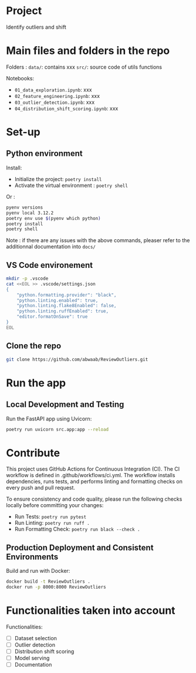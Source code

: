 # Project

Identify outliers and shift

# Main files and folders in the repo

Folders :
`data/`: contains xxx
`src/`: source code of utils functions

Notebooks:

- `01_data_exploration.ipynb`: xxx
- `02_feature_engineering.ipynb`: xxx
- `03_outlier_detection.ipynb`: xxx
- `04_distribution_shift_scoring.ipynb`: xxx

# Set-up

## Python environment

Install:

- Initialize the project: `poetry install`
- Activate the virtual environment : `poetry shell`

Or :

```bash
pyenv versions
pyenv local 3.12.2
poetry env use $(pyenv which python)
poetry install
poetry shell
```

Note : if there are any issues with the above commands, pleaser refer to the additionnal documentation into `docs/`

## VS Code environement

```bash
mkdir -p .vscode
cat <<EOL >> .vscode/settings.json
{
    "python.formatting.provider": "black",
    "python.linting.enabled": true,
    "python.linting.flake8Enabled": false,
    "python.linting.ruffEnabled": true,
    "editor.formatOnSave": true
}
EOL
```

## Clone the repo

```bash
git clone https://github.com/abwaab/ReviewOutliers.git
```

# Run the app

## Local Development and Testing

Run the FastAPI app using Uvicorn:

```bash
poetry run uvicorn src.app:app --reload
```

# Contribute

This project uses GitHub Actions for Continuous Integration (CI). The CI workflow is defined in .github/workflows/ci.yml. The workflow installs dependencies, runs tests, and performs linting and formatting checks on every push and pull request.

To ensure consistency and code quality, please run the following checks locally before committing your changes:

- Run Tests: `poetry run pytest`
- Run Linting: `poetry run ruff .`
- Run Formatting Check: `poetry run black --check .`

## Production Deployment and Consistent Environments

Build and run with Docker:

```bash
docker build -t ReviewOutliers .
docker run -p 8000:8000 ReviewOutliers
```

# Functionalities taken into account

Functionalities:

- [ ] Dataset selection
- [ ] Outlier detection
- [ ] Distribution shift scoring
- [ ] Model serving
- [ ] Documentation
